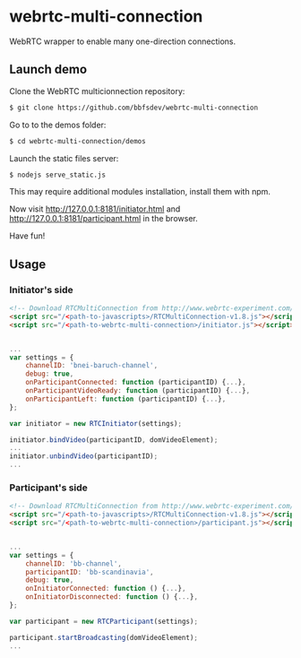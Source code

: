 webrtc-multi-connection
=======================

WebRTC wrapper to enable many one-direction connections.

Launch demo
-------------

Clone the WebRTC multicionnection repository:
```bash
$ git clone https://github.com/bbfsdev/webrtc-multi-connection
```
Go to to the demos folder:
```bash
$ cd webrtc-multi-connection/demos
```
Launch the static files server:
```bash
$ nodejs serve_static.js
```
This may require additional modules installation, install them with npm.

Now visit http://127.0.0.1:8181/initiator.html and http://127.0.0.1:8181/participant.html in the browser.

Have fun!

Usage
------
### Initiator's side

```html
<!-- Download RTCMultiConnection from http://www.webrtc-experiment.com/RTCMultiConnection-v1.8.js -->
<script src="/<path-to-javascripts>/RTCMultiConnection-v1.8.js"></script>
<script src="/<path-to-webrtc-multi-connection>/initiator.js"></script>
```

```javascript

...
var settings = {
    channelID: 'bnei-baruch-channel',
    debug: true,
    onParticipantConnected: function (participantID) {...},
    onParticipantVideoReady: function (participantID) {...},
    onParticipantLeft: function (participantID) {...},
};

var initiator = new RTCInitiator(settings);

initiator.bindVideo(participantID, domVideoElement);
...
initiator.unbindVideo(participantID);
...
```
### Participant's side

```html
<!-- Download RTCMultiConnection from http://www.webrtc-experiment.com/RTCMultiConnection-v1.8.js -->
<script src="/<path-to-javascripts>/RTCMultiConnection-v1.8.js"></script>
<script src="/<path-to-webrtc-multi-connection>/participant.js"></script>
```

```javascript

...
var settings = {
    channelID: 'bb-channel',
    participantID: 'bb-scandinavia',
    debug: true,
    onInitiatorConnected: function () {...},
    onInitiatorDisconnected: function () {...},
};

var participant = new RTCParticipant(settings);

participant.startBroadcasting(domVideoElement);
...
```

